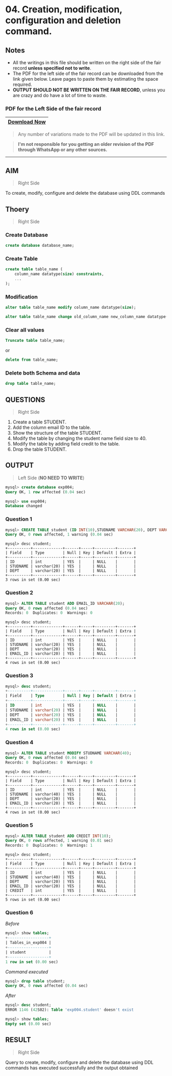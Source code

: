 # 04. Creation, modification, configuration and deletion command.

## Notes

- All the writings in this file should be written on the right side of the fair record **unless specified not to write**.
- The PDF for the left side of the fair record can be downloaded from the link given below. Leave pages to paste them by estimating the space required.
- **OUTPUT SHOULD NOT BE WRITTEN ON THE FAIR RECORD**, unless you are crazy and do have a lot of time to waste.

### PDF for the Left Side of the fair record

| [Download Now](https://github.com/blackpeps/dbmslab2023/files/13197951/EXP04.pdf) |
| --- |

> Any number of variations made to the PDF will be updated in this link.

> **I'm not responsible for you getting an older revision of the PDF through WhatsApp or any other sources.**

---

## AIM

> Right Side

To create, modify, configure and delete the database using DDL commands

## Thoery

> Right Side

### Create Database

```sql
create database database_name;
```

### Create Table

```sql
create table table_name (
    column_name datatype(size) constraints,
    ...
);
```

### Modification

```sql
alter table table_name modify column_name datatype(size);
```

```sql
alter table table_name change old_column_name new_column_name datatype(size);
```

### Clear all values

```sql
Truncate table table_name;
```

or

```sql
delete from table_name;
```

### Delete both Schema and data

```sql
drop table table_name;
```

## QUESTIONS

> Right Side

1. Create a table STUDENT.
2. Add the column email ID to the table.
3. Show the structure of the table STUDENT.
4. Modify the table by changing the student name field size to 40.
5. Modify the table by adding field credit to the table.
6. Drop the table STUDENT.

## OUTPUT

> Left Side (**NO NEED TO WRITE**)

```sql
mysql> create database exp004;
Query OK, 1 row affected (0.04 sec)

mysql> use exp004;
Database changed
```
### Question 1

```sql
mysql> CREATE TABLE student (ID INT(10),STUDNAME VARCHAR(20), DEPT VARCHAR(20));
Query OK, 0 rows affected, 1 warning (0.04 sec)
```

```
mysql> desc student;
+----------+-------------+------+-----+---------+-------+
| Field    | Type        | Null | Key | Default | Extra |
+----------+-------------+------+-----+---------+-------+
| ID       | int         | YES  |     | NULL    |       |
| STUDNAME | varchar(20) | YES  |     | NULL    |       |
| DEPT     | varchar(20) | YES  |     | NULL    |       |
+----------+-------------+------+-----+---------+-------+
3 rows in set (0.00 sec)
```

### Question 2

```sql
mysql> ALTER TABLE student ADD EMAIL_ID VARCHAR(20);
Query OK, 0 rows affected (0.04 sec)
Records: 0  Duplicates: 0  Warnings: 0
```

```
mysql> desc student;
+----------+-------------+------+-----+---------+-------+
| Field    | Type        | Null | Key | Default | Extra |
+----------+-------------+------+-----+---------+-------+
| ID       | int         | YES  |     | NULL    |       |
| STUDNAME | varchar(20) | YES  |     | NULL    |       |
| DEPT     | varchar(20) | YES  |     | NULL    |       |
| EMAIL_ID | varchar(20) | YES  |     | NULL    |       |
+----------+-------------+------+-----+---------+-------+
4 rows in set (0.00 sec)
```

### Question 3

```sql
mysql> desc student;
+----------+-------------+------+-----+---------+-------+
| Field    | Type        | Null | Key | Default | Extra |
+----------+-------------+------+-----+---------+-------+
| ID       | int         | YES  |     | NULL    |       |
| STUDNAME | varchar(20) | YES  |     | NULL    |       |
| DEPT     | varchar(20) | YES  |     | NULL    |       |
| EMAIL_ID | varchar(20) | YES  |     | NULL    |       |
+----------+-------------+------+-----+---------+-------+
4 rows in set (0.00 sec)
```

### Question 4

```sql
mysql> ALTER TABLE student MODIFY STUDNAME VARCHAR(40);
Query OK, 0 rows affected (0.04 sec)
Records: 0  Duplicates: 0  Warnings: 0
```

```
mysql> desc student;
+----------+-------------+------+-----+---------+-------+
| Field    | Type        | Null | Key | Default | Extra |
+----------+-------------+------+-----+---------+-------+
| ID       | int         | YES  |     | NULL    |       |
| STUDNAME | varchar(40) | YES  |     | NULL    |       |
| DEPT     | varchar(20) | YES  |     | NULL    |       |
| EMAIL_ID | varchar(20) | YES  |     | NULL    |       |
+----------+-------------+------+-----+---------+-------+
4 rows in set (0.00 sec)
```

### Question 5

```sql
mysql> ALTER TABLE student ADD CREDIT INT(10);
Query OK, 0 rows affected, 1 warning (0.01 sec)
Records: 0  Duplicates: 0  Warnings: 1
```

```
mysql> desc student;
+----------+-------------+------+-----+---------+-------+
| Field    | Type        | Null | Key | Default | Extra |
+----------+-------------+------+-----+---------+-------+
| ID       | int         | YES  |     | NULL    |       |
| STUDNAME | varchar(40) | YES  |     | NULL    |       |
| DEPT     | varchar(20) | YES  |     | NULL    |       |
| EMAIL_ID | varchar(20) | YES  |     | NULL    |       |
| CREDIT   | int         | YES  |     | NULL    |       |
+----------+-------------+------+-----+---------+-------+
5 rows in set (0.00 sec)
```

### Question 6

*Before*
```sql
mysql> show tables;
+------------------+
| Tables_in_exp004 |
+------------------+
| student          |
+------------------+
1 row in set (0.00 sec)
```

*Command executed*
```sql
mysql> drop table student;
Query OK, 0 rows affected (0.04 sec)
```

*After*
```sql
mysql> desc student;
ERROR 1146 (42S02): Table 'exp004.student' doesn't exist
```

```sql
mysql> show tables;
Empty set (0.00 sec)
```

## RESULT

> Right Side

Query to create, modify, configure and delete the database using DDL commands has executed successfully and the output obtained
